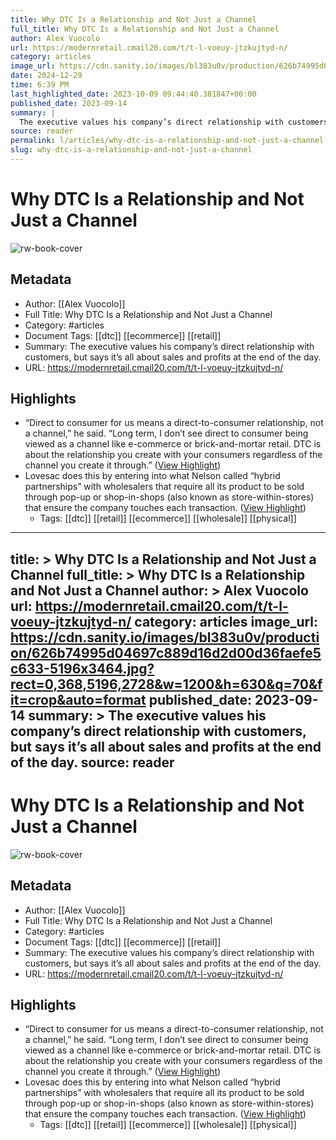 ```yaml
---
title: Why DTC Is a Relationship and Not Just a Channel
full_title: Why DTC Is a Relationship and Not Just a Channel
author: Alex Vuocolo
url: https://modernretail.cmail20.com/t/t-l-voeuy-jtzkujtyd-n/
category: articles
image_url: https://cdn.sanity.io/images/bl383u0v/production/626b74995d04697c889d16d2d00d36faefe5c633-5196x3464.jpg?rect=0,368,5196,2728&w=1200&h=630&q=70&fit=crop&auto=format
date: 2024-12-29
time: 6:39 PM
last_highlighted_date: 2023-10-09 09:44:40.381847+00:00
published_date: 2023-09-14
summary: |
  The executive values his company’s direct relationship with customers, but says it’s all about sales and profits at the end of the day.
source: reader
permalink: l/articles/why-dtc-is-a-relationship-and-not-just-a-channel
slug: why-dtc-is-a-relationship-and-not-just-a-channel
---
```

# Why DTC Is a Relationship and Not Just a Channel

![rw-book-cover](https://cdn.sanity.io/images/bl383u0v/production/626b74995d04697c889d16d2d00d36faefe5c633-5196x3464.jpg?rect=0,368,5196,2728&w=1200&h=630&q=70&fit=crop&auto=format)

## Metadata
- Author: [[Alex Vuocolo]]
- Full Title: Why DTC Is a Relationship and Not Just a Channel
- Category: #articles
- Document Tags: [[dtc]] [[ecommerce]] [[retail]] 
- Summary: The executive values his company’s direct relationship with customers, but says it’s all about sales and profits at the end of the day.
- URL: https://modernretail.cmail20.com/t/t-l-voeuy-jtzkujtyd-n/

## Highlights
- “Direct to consumer for us means a direct-to-consumer relationship, not a channel,” he said. “Long term, I don’t see direct to consumer being viewed as a channel like e-commerce or brick-and-mortar retail. DTC is about the relationship you create with your consumers regardless of the channel you create it through.” ([View Highlight](https://read.readwise.io/read/01hc9x56hcpnhgrkzby0yr8nv4))
- Lovesac does this by entering into what Nelson called “hybrid partnerships” with wholesalers that require all its product to be sold through pop-up or shop-in-shops (also known as store-within-stores) that ensure the company touches each transaction. ([View Highlight](https://read.readwise.io/read/01hc9x62nrc1gb1trqje2a9r95))
    - Tags: [[dtc]] [[retail]] [[ecommerce]] [[wholesale]] [[physical]] 


---
title: >
  Why DTC Is a Relationship and Not Just a Channel
full_title: >
  Why DTC Is a Relationship and Not Just a Channel
author: >
  Alex Vuocolo
url: https://modernretail.cmail20.com/t/t-l-voeuy-jtzkujtyd-n/
category: articles
image_url: https://cdn.sanity.io/images/bl383u0v/production/626b74995d04697c889d16d2d00d36faefe5c633-5196x3464.jpg?rect=0,368,5196,2728&w=1200&h=630&q=70&fit=crop&auto=format
published_date: 2023-09-14
summary: >
  The executive values his company’s direct relationship with customers, but says it’s all about sales and profits at the end of the day.
source: reader
---
# Why DTC Is a Relationship and Not Just a Channel

![rw-book-cover](https://cdn.sanity.io/images/bl383u0v/production/626b74995d04697c889d16d2d00d36faefe5c633-5196x3464.jpg?rect=0,368,5196,2728&w=1200&h=630&q=70&fit=crop&auto=format)

## Metadata
- Author: [[Alex Vuocolo]]
- Full Title: Why DTC Is a Relationship and Not Just a Channel
- Category: #articles
- Document Tags: [[dtc]] [[ecommerce]] [[retail]] 
- Summary: The executive values his company’s direct relationship with customers, but says it’s all about sales and profits at the end of the day.
- URL: https://modernretail.cmail20.com/t/t-l-voeuy-jtzkujtyd-n/

## Highlights
- “Direct to consumer for us means a direct-to-consumer relationship, not a channel,” he said. “Long term, I don’t see direct to consumer being viewed as a channel like e-commerce or brick-and-mortar retail. DTC is about the relationship you create with your consumers regardless of the channel you create it through.” ([View Highlight](https://read.readwise.io/read/01hc9x56hcpnhgrkzby0yr8nv4))
- Lovesac does this by entering into what Nelson called “hybrid partnerships” with wholesalers that require all its product to be sold through pop-up or shop-in-shops (also known as store-within-stores) that ensure the company touches each transaction. ([View Highlight](https://read.readwise.io/read/01hc9x62nrc1gb1trqje2a9r95))
    - Tags: [[dtc]] [[retail]] [[ecommerce]] [[wholesale]] [[physical]] 



